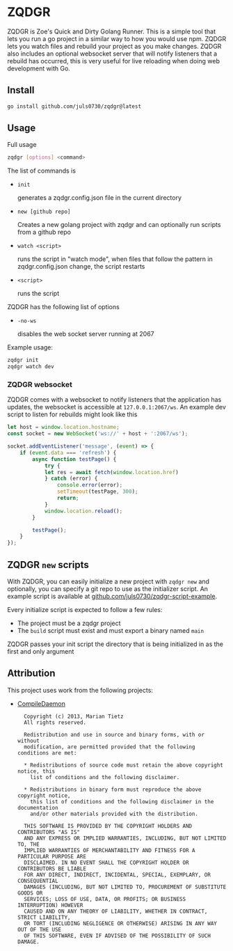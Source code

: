 # ZQDGR

ZQDGR is Zoe's Quick and Dirty Golang Runner. This is a simple tool that lets you run a go project in a similar way to how you would use npm. ZQDGR lets you watch files and rebuild your project as you make changes. ZQDGR also includes an optional websocket server that will notify listeners that a rebuild has occurred, this is very useful for live reloading when doing web development with Go.

## Install

```bash
go install github.com/juls0730/zqdgr@latest
```

## Usage

Full usage
```Bash
zqdgr [options] <command>
```

The list of commands is
- `init`

  generates a zqdgr.config.json file in the current directory

- `new [github repo]`
  
  Creates a new golang project with zqdgr and can optionally run scripts from a github repo

- `watch <script>`
  
  runs the script in "watch mode", when files that follow the pattern in zqdgr.config.json change, the script restarts
- `<script>`
  
  runs the script


ZQDGR has the following list of options
- `-no-ws`
  
  disables the web socket server running at 2067

Example usage:
```bash
zqdgr init
zqdgr watch dev
```

### ZQDGR websocket
ZQDGR comes with a websocket to notify listeners that the application has updates, the websocket is accessible at `127.0.0.1:2067/ws`. An example dev script to listen for rebuilds might look like this
```Javascript
let host = window.location.hostname;
const socket = new WebSocket('ws://' + host + ':2067/ws'); 

socket.addEventListener('message', (event) => {
    if (event.data === 'refresh') {
        async function testPage() {
            try {
            let res = await fetch(window.location.href)
            } catch (error) {
                console.error(error);
                setTimeout(testPage, 300);
                return;
            }
            window.location.reload();
        }

        testPage();
    }
});
```

## ZQDGR `new` scripts

With ZQDGR, you can easily initialize a new project with `zqdgr new` and optionally, you can specify a git repo to use as the initializer script. An example script is available at [github.com/juls0730/zqdgr-script-example](https://github.com/juls0730/zqdgr-script-example).

Every initialize script is expected to follow a few rules:

- The project must be a zqdgr project
- The `build` script must exist and must export a binary named `main`

ZQDGR passes your init script the directory that is being initialized in as the first and only argument

## Attribution

This project uses work from the following projects:

- [CompileDaemon](https://github.com/githubnemo/CompileDaemon)

  ```
    Copyright (c) 2013, Marian Tietz
    All rights reserved.

    Redistribution and use in source and binary forms, with or without
    modification, are permitted provided that the following conditions are met:

    * Redistributions of source code must retain the above copyright notice, this
      list of conditions and the following disclaimer.

    * Redistributions in binary form must reproduce the above copyright notice,
      this list of conditions and the following disclaimer in the documentation
      and/or other materials provided with the distribution.

    THIS SOFTWARE IS PROVIDED BY THE COPYRIGHT HOLDERS AND CONTRIBUTORS "AS IS"
    AND ANY EXPRESS OR IMPLIED WARRANTIES, INCLUDING, BUT NOT LIMITED TO, THE
    IMPLIED WARRANTIES OF MERCHANTABILITY AND FITNESS FOR A PARTICULAR PURPOSE ARE
    DISCLAIMED. IN NO EVENT SHALL THE COPYRIGHT HOLDER OR CONTRIBUTORS BE LIABLE
    FOR ANY DIRECT, INDIRECT, INCIDENTAL, SPECIAL, EXEMPLARY, OR CONSEQUENTIAL
    DAMAGES (INCLUDING, BUT NOT LIMITED TO, PROCUREMENT OF SUBSTITUTE GOODS OR
    SERVICES; LOSS OF USE, DATA, OR PROFITS; OR BUSINESS INTERRUPTION) HOWEVER
    CAUSED AND ON ANY THEORY OF LIABILITY, WHETHER IN CONTRACT, STRICT LIABILITY,
    OR TORT (INCLUDING NEGLIGENCE OR OTHERWISE) ARISING IN ANY WAY OUT OF THE USE
    OF THIS SOFTWARE, EVEN IF ADVISED OF THE POSSIBILITY OF SUCH DAMAGE.
  ```
